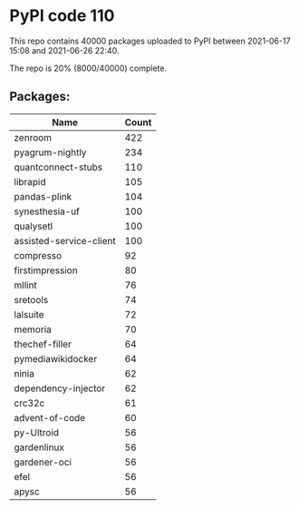 # PyPI code 110

This repo contains 40000 packages uploaded to PyPI between 
2021-06-17 15:08 and 2021-06-26 22:40.

The repo is 20% (8000/40000) complete.

## Packages:

| Name  | Count |
| ----- | ----- |
| zenroom | 422 |
| pyagrum-nightly | 234 |
| quantconnect-stubs | 110 |
| librapid | 105 |
| pandas-plink | 104 |
| synesthesia-uf | 100 |
| qualysetl | 100 |
| assisted-service-client | 100 |
| compresso | 92 |
| firstimpression | 80 |
| mllint | 76 |
| sretools | 74 |
| lalsuite | 72 |
| memoria | 70 |
| thechef-filler | 64 |
| pymediawikidocker | 64 |
| ninia | 62 |
| dependency-injector | 62 |
| crc32c | 61 |
| advent-of-code | 60 |
| py-Ultroid | 56 |
| gardenlinux | 56 |
| gardener-oci | 56 |
| efel | 56 |
| apysc | 56 |


